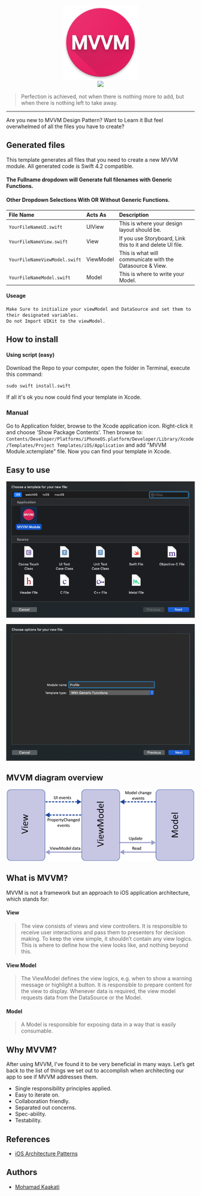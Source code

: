 <center>
<img src="/assets/logo.png" width="200" />
<br/>
<img src="https://img.shields.io/badge/Swift-4.2-orange.svg" />
</center>

> Perfection is achieved, not when there is nothing more to add, but when there is nothing left to take away.

----
Are you new to MVVM Design Pattern? Want to Learn it But feel overwhelmed of all the files you have to create?

## Generated files
This template generates all files that you need to create a new MVVM module. All generated code is Swift 4.2 compatible.

#### The Fullname dropdown will Generate full filenames with Generic Functions.
#### Other Dropdown Selections With OR Without Generic Functions.

| File Name | Acts As | Description |
| :---         |     :---      |          :--- |
| `YourFileNameUI.swift`   | UIView     | This is where your design layout should be.  |
| `YourFileNameView.swift`    | View       | If you use Storyboard, Link this to it and delete UI file.   |
| `YourFileNameViewModel.swift`    | ViewModel | This is what will communicate with the Datasource & View.      |
| `YourFileNameModel.swift`    | Model     | This is where to write your Model.    |

#### Useage
```
Make Sure to initialize your viewModel and DataSource and set them to their designated variables.
Do not Import UIKit to the viewModel.
```

## How to install

#### Using script (easy)
Download the Repo to your computer, open the folder in Terminal, execute this command:
```shell
sudo swift install.swift
```

If all it's ok you now could find your template in Xcode.

### Manual
Go to Application folder, browse to the Xcode application icon. Right-click it and choose 'Show Package Contents'. Then browse to:
`Contents/Developer/Platforms/iPhoneOS.platform/Developer/Library/Xcode/Templates/Project Templates/iOS/Application` and add "MVVM Module.xctemplate" file. Now you can find your template in Xcode.

## Easy to use
![](/assets/wizard-1.png)

![](/assets/wizard-2.png)

## MVVM diagram overview
![Preview](/assets/MVVM_Diagram.png)

## What is MVVM?
MVVM is not a framework but an approach to iOS application architecture, which stands for:

#### View
>The view consists of views and view controllers. It is responsible to receive user interactions and pass them to presenters for decision making. To keep the view simple, it shouldn’t contain any view logics. This is where to define how the view looks like, and nothing beyond this.

#### View Model
>The ViewModel defines the view logics, e.g. when to show a warning message or highlight a button. It is responsible to prepare content for the view to display. Whenever data is required, the view model requests data from the DataSource or the Model.

#### Model
>A Model is responsible for exposing data in a way that is easily consumable.

## Why MVVM?
After using MVVM, I've found it to be very beneficial in many ways. Let’s get back to the list of things we set out to accomplish when architecting our app to see if MVVM addresses them.

- Single responsibility principles applied.
- Easy to iterate on.
- Collaboration friendly.
- Separated out concerns.
- Spec-ability.
- Testability. 

## References
- [iOS Architecture Patterns](https://medium.com/ios-os-x-development/ios-architecture-patterns-ecba4c38de52#.ba7q8dcih)

## Authors

* [Mohamad Kaakati](https://www.twitter.com/kaakati)

